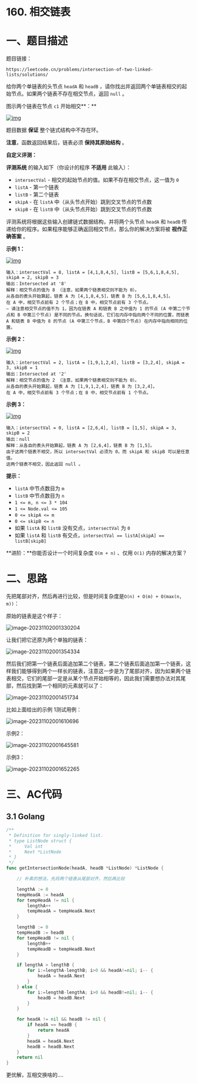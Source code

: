 # 160. 相交链表

# 一、题目描述

题目链接： 

```
https://leetcode.cn/problems/intersection-of-two-linked-lists/solutions/
```



给你两个单链表的头节点 `headA` 和 `headB` ，请你找出并返回两个单链表相交的起始节点。如果两个链表不存在相交节点，返回 `null` 。

图示两个链表在节点 `c1` 开始相交**：**

[![img](README.assets/160_statement.png)](https://assets.leetcode-cn.com/aliyun-lc-upload/uploads/2018/12/14/160_statement.png)

题目数据 **保证** 整个链式结构中不存在环。

**注意**，函数返回结果后，链表必须 **保持其原始结构** 。

**自定义评测：**

**评测系统** 的输入如下（你设计的程序 **不适用** 此输入）：

- `intersectVal` - 相交的起始节点的值。如果不存在相交节点，这一值为 `0`
- `listA` - 第一个链表
- `listB` - 第二个链表
- `skipA` - 在 `listA` 中（从头节点开始）跳到交叉节点的节点数
- `skipB` - 在 `listB` 中（从头节点开始）跳到交叉节点的节点数

评测系统将根据这些输入创建链式数据结构，并将两个头节点 `headA` 和 `headB` 传递给你的程序。如果程序能够正确返回相交节点，那么你的解决方案将被 **视作正确答案** 。

 

**示例 1：**

[![img](README.assets/160_example_1_1.png)](https://assets.leetcode.com/uploads/2018/12/13/160_example_1.png)

```
输入：intersectVal = 8, listA = [4,1,8,4,5], listB = [5,6,1,8,4,5], skipA = 2, skipB = 3
输出：Intersected at '8'
解释：相交节点的值为 8 （注意，如果两个链表相交则不能为 0）。
从各自的表头开始算起，链表 A 为 [4,1,8,4,5]，链表 B 为 [5,6,1,8,4,5]。
在 A 中，相交节点前有 2 个节点；在 B 中，相交节点前有 3 个节点。
— 请注意相交节点的值不为 1，因为在链表 A 和链表 B 之中值为 1 的节点 (A 中第二个节点和 B 中第三个节点) 是不同的节点。换句话说，它们在内存中指向两个不同的位置，而链表 A 和链表 B 中值为 8 的节点 (A 中第三个节点，B 中第四个节点) 在内存中指向相同的位置。
```

 

**示例 2：**

[![img](README.assets/160_example_2.png)](https://assets.leetcode.com/uploads/2018/12/13/160_example_2.png)

```
输入：intersectVal = 2, listA = [1,9,1,2,4], listB = [3,2,4], skipA = 3, skipB = 1
输出：Intersected at '2'
解释：相交节点的值为 2 （注意，如果两个链表相交则不能为 0）。
从各自的表头开始算起，链表 A 为 [1,9,1,2,4]，链表 B 为 [3,2,4]。
在 A 中，相交节点前有 3 个节点；在 B 中，相交节点前有 1 个节点。
```

**示例 3：**

[![img](README.assets/160_example_3.png)](https://assets.leetcode.com/uploads/2018/12/13/160_example_3.png)

```
输入：intersectVal = 0, listA = [2,6,4], listB = [1,5], skipA = 3, skipB = 2
输出：null
解释：从各自的表头开始算起，链表 A 为 [2,6,4]，链表 B 为 [1,5]。
由于这两个链表不相交，所以 intersectVal 必须为 0，而 skipA 和 skipB 可以是任意值。
这两个链表不相交，因此返回 null 。
```

 

**提示：**

- `listA` 中节点数目为 `m`
- `listB` 中节点数目为 `n`
- `1 <= m, n <= 3 * 104`
- `1 <= Node.val <= 105`
- `0 <= skipA <= m`
- `0 <= skipB <= n`
- 如果 `listA` 和 `listB` 没有交点，`intersectVal` 为 `0`
- 如果 `listA` 和 `listB` 有交点，`intersectVal == listA[skipA] == listB[skipB]`

 

**进阶：**你能否设计一个时间复杂度 `O(m + n)` 、仅用 `O(1)` 内存的解决方案？



# 二、思路

先把尾部对齐，然后再进行比较，但是时间复杂度是`O(n) + O(m) + O(max(n, m))`： 



原始的链表是这个样子：

![image-20231102001330204](README.assets/image-20231102001330204.png)

让我们把它还原为两个单独的链表：

![image-20231102001354334](README.assets/image-20231102001354334.png)

然后我们把第一个链表后面追加第二个链表，第二个链表后面追加第一个链表，这样我们能够得到两个一样长的链表，注意这一步是为了尾部对齐，因为如果两个链表相交，它们的尾部一定是从某个节点开始相等的，因此我们需要想办法对其尾部，然后找到第一个相同的元素就可以了： 

![image-20231102001451734](README.assets/image-20231102001451734.png)

比如上面给出的示例 1测试用例：

![image-20231102001610696](README.assets/image-20231102001610696.png)

示例2：

![image-20231102001645581](README.assets/image-20231102001645581.png)

示例3：

![image-20231102001652265](README.assets/image-20231102001652265.png)







# 三、AC代码

## 3.1 Golang

```go
/**
 * Definition for singly-linked list.
 * type ListNode struct {
 *     Val int
 *     Next *ListNode
 * }
 */
func getIntersectionNode(headA, headB *ListNode) *ListNode {

    // 朴素的想法，先将两个链表从尾部对齐，然后再比较 

    lengthA := 0 
    tempHeadA := headA 
    for tempHeadA != nil {
        lengthA++ 
        tempHeadA = tempHeadA.Next 
    }

    lengthB := 0 
    tempHeadB := headB 
    for tempHeadB != nil {
        lengthB++ 
        tempHeadB = tempHeadB.Next 
    }

    if lengthA > lengthB {
        for i:=lengthA-lengthB; i>0 && headA!=nil; i-- {
            headA = headA.Next 
        }
    } else {
        for i:=lengthB-lengthA; i>0 && headB!=nil; i-- {
            headB = headB.Next 
        }
    }

    for headA != nil && headB != nil {
        if headA == headB {
            return headA 
        }
        headA = headA.Next 
        headB = headB.Next 
    }
    return nil  
}
```



更优解，互相交换啥的....















